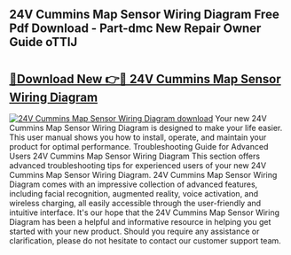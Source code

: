 ## 24V Cummins Map Sensor Wiring Diagram Free Pdf Download - Part-dmc New Repair Owner Guide oTTlJ

# <h2><a href="http://dfn3cn9.blite.top/?on=24V+Cummins+Map+Sensor+Wiring+Diagram">🔗Download New 👉🔴 24V Cummins Map Sensor Wiring Diagram</a></h2>

[![24V Cummins Map Sensor Wiring Diagram download](https://i.imgur.com/lujVjoI.png)](http://dfn3cn9.blite.top/?on=24V+Cummins+Map+Sensor+Wiring+Diagram)
Your new 24V Cummins Map Sensor Wiring Diagram is designed to make your life easier. This user manual shows you how to install, operate, and maintain your product for optimal performance. Troubleshooting Guide for Advanced Users 24V Cummins Map Sensor Wiring Diagram This section offers advanced troubleshooting tips for experienced users of your new 24V Cummins Map Sensor Wiring Diagram. 24V Cummins Map Sensor Wiring Diagram comes with an impressive collection of advanced features, including facial recognition, augmented reality, voice activation, and wireless charging, all easily accessible through the user-friendly and intuitive interface. It's our hope that the 24V Cummins Map Sensor Wiring Diagram has been a helpful and informative resource in helping you get started with your new product. Should you require any assistance or clarification, please do not hesitate to contact our customer support team.

